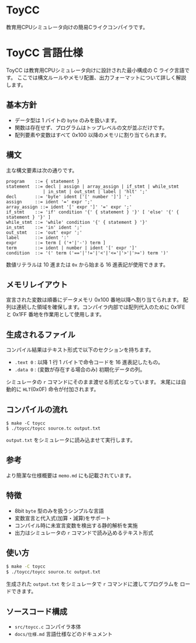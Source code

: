 # ToyCC

教育用CPUシミュレータ向けの簡易Cライクコンパイラです。

# ToyCC 言語仕様

ToyCC は教育用CPUシミュレータ向けに設計された最小構成の C ライク言語です。
ここでは構文ルールやメモリ配置、出力フォーマットについて詳しく解説します。

## 基本方針
- データ型は 1 バイトの `byte` のみを扱います。
- 関数は存在せず、プログラムはトップレベルの文が並ぶだけです。
- 配列要素や変数はすべて 0x100 以降のメモリに割り当てられます。

## 構文
主な構文要素は次の通りです。

```
program    ::= { statement }
statement  ::= decl | assign | array_assign | if_stmt | while_stmt
              | in_stmt | out_stmt | label | 'hlt' ';'
decl       ::= 'byte' ident ['[' number ']'] ';'
assign     ::= ident '=' expr ';'
array_assign ::= ident '[' expr ']' '=' expr ';'
if_stmt    ::= 'if' condition '{' { statement } '}' [ 'else' '{' { statement } '}' ]
while_stmt ::= 'while' condition '{' { statement } '}'
in_stmt    ::= 'in' ident ';'
out_stmt   ::= 'out' expr ';'
label      ::= ident ':'
expr       ::= term [ ('+'|'-') term ]
term       ::= ident | number | ident '[' expr ']'
condition  ::= '(' term ('=='|'!='|'<'|'<='|'>'|'>=') term ')'
```

数値リテラルは 10 進または `0x` から始まる 16 進表記が使用できます。

## メモリレイアウト
宣言された変数は順番にデータメモリ 0x100 番地以降へ割り当てられます。
配列は連続した領域を確保します。コンパイラ内部では配列代入のために
0x1FE と 0x1FF 番地を作業用として使用します。

## 生成されるファイル
コンパイル結果はテキスト形式で以下のセクションを持ちます。

- `.text 0` : 以降 1 行 1 バイトで命令コードを 16 進表記したもの。
- `.data 0` : (変数が存在する場合のみ) 初期化データの列。

シミュレータの `r` コマンドにそのまま渡せる形式となっています。
末尾には自動的に `HLT`(0x0F) 命令が付加されます。

## コンパイルの流れ
```
$ make -C toycc
$ ./toycc/toycc source.tc output.txt
```
`output.txt` をシミュレータに読み込ませて実行します。

## 参考
より簡潔な仕様概要は `memo.md` にも記載されています。


## 特徴
- 8bit `byte` 型のみを扱うシンプルな言語
- 変数宣言と代入式(加算・減算)をサポート
- コンパイル時に未宣言変数を検出する静的解析を実施
- 出力はシミュレータの `r` コマンドで読み込めるテキスト形式

## 使い方
```bash
$ make -C toycc
$ ./toycc/toycc source.tc output.txt
```
生成された `output.txt` をシミュレータで `r` コマンドに渡してプログラムを
ロードできます。

## ソースコード構成
- `src/toycc.c` コンパイラ本体
- `docs/仕様.md` 言語仕様などのドキュメント
